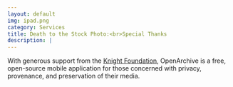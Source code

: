 ```yaml
---
layout: default
img: ipad.png
category: Services
title: Death to the Stock Photo:<br>Special Thanks
description: |
---
```

With generous support from the <a href="http://www.knightfoundation.org/">Knight Foundation</a>, OpenArchive is a free, open-source mobile application for those concerned with privacy, provenance, and preservation of their media.

